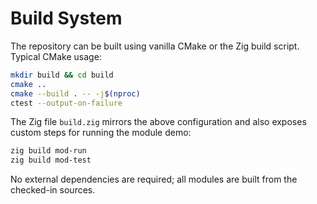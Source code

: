 # Build System

The repository can be built using vanilla CMake or the Zig build
script.  Typical CMake usage:

```bash
mkdir build && cd build
cmake ..
cmake --build . -- -j$(nproc)
ctest --output-on-failure
```

The Zig file `build.zig` mirrors the above configuration and also
exposes custom steps for running the module demo:

```bash
zig build mod-run
zig build mod-test
```

No external dependencies are required; all modules are built from the
checked-in sources.
